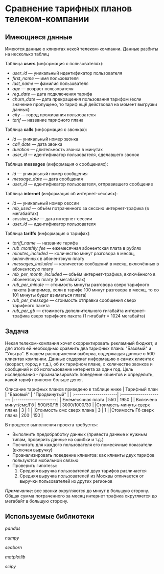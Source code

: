 # Сравнение тарифных планов телеком-компании

## Имеющиеся данные
Имеются данные о клиентах некой телеком-компании. Данные разбиты на несколько таблиц

Таблица **users** (информация о пользователях):
- *user_id* — уникальный идентификатор пользователя
- *first_name* — имя пользователя
- *last_name* — фамилия пользователя
- *age* — возраст пользователя 
- *reg_date* — дата подключения тарифа 
- *churn_date* — дата прекращения пользования тарифом (если значение пропущено, то тариф ещё действовал на момент выгрузки данных)
- *city* — город проживания пользователя
- *tarif* — название тарифного плана

Таблица **calls** (информация о звонках):
- *id* — уникальный номер звонка
- *call_date* — дата звонка
- *duration* — длительность звонка в минутах
- *user_id* — идентификатор пользователя, сделавшего звонок
 
Таблица **messages** (информация о сообщениях):
- *id* — уникальный номер сообщения
- *message_date* — дата сообщения
- *user_id* — идентификатор пользователя, отправившего сообщение

Таблица **internet** (информация об интернет-сессиях):
- *id* — уникальный номер сессии
- *mb_used* — объём потраченного за сессию интернет-трафика (в мегабайтах)
- *session_date* — дата интернет-сессии
- *user_id* — идентификатор пользователя

Таблица **tariffs** (информация о тарифах):
- *tariff_name* — название тарифа
- *rub_monthly_fee* — ежемесячная абонентская плата в рублях
- *minutes_included* — количество минут разговора в месяц, включённых в абонентскую плату
- *messages_included* — количество сообщений в месяц, включённых в абонентскую плату
- *mb_per_month_included* — объём интернет-трафика, включённого в абонентскую плату (в мегабайтах)
- *rub_per_minute* — стоимость минуты разговора сверх тарифного пакета (например, если в тарифе 100 минут разговора в месяц, то со 101 минуты будет взиматься плата)
- *rub_per_message* — стоимость отправки сообщения сверх тарифного пакета
- *rub_per_gb* — стоимость дополнительного гигабайта интернет-трафика сверх тарифного пакета (1 гигабайт = 1024 мегабайта)

## Задача
Некая телеком-компания хочет скорректировать рекламный бюджет, и для этого ей необходимо сравнить два тарифных плана: "Базовый" и "Ультра". В нашем распоряжении выборка, содержащая данные о 500 клиентах компании. Данные содержат информацию о самих клиентах (возраст, город и т.д.), об их тарифном плане, о количестве звонков и сообщений и об использование интернета за один год. Цель исследования - проанализировать поведение клиентов и определить, какой тариф приносит больше денег.

Описание тарифных планов приведено в таблице ниже
| Тарифный план | "Базовый" | "Продвинутый" |
| :----------------------| :---------------------: | :--------------------: |
| Ежемесячная плата      | 550 | 1950 |
| Включено минут/смс/Гб  | 500/50/15 | 3000/1000/30 |
|Стоимость минуты сверх плана | 3 | 1 |
|Стоимость смс сверх плана    | 3 | 1 |
|Стоимость Гб сверх плана     | 200 | 150 |

В процессе выполнения проекта требуется:
- Выполнить предобработку данных (привести данные к нужным типам, проверить данные на ошибки и т.д.)
- Посчитать для каждого пользователя его помесячные показатели (включая выручку)
- Проанализировать поведение клиентов: как клиенты двух тарифов пользуются мобильной связью
- Проверить гипотезы:
    1. Средняя выручка пользователей двух тарифов различается
    2. Средняя выручка пользователей из Москвы отличается от выручки пользователей из других регионов

*Примечание*: все звонки округляются до минут в большую сторону. Общая сумма потраченного за месяц интернет трафика округляется до мегабайт в большую сторону.

## Используемые библиотеки
*pandas*

*numpy*

*seaborn*

*matplotlib*

*scipy*
